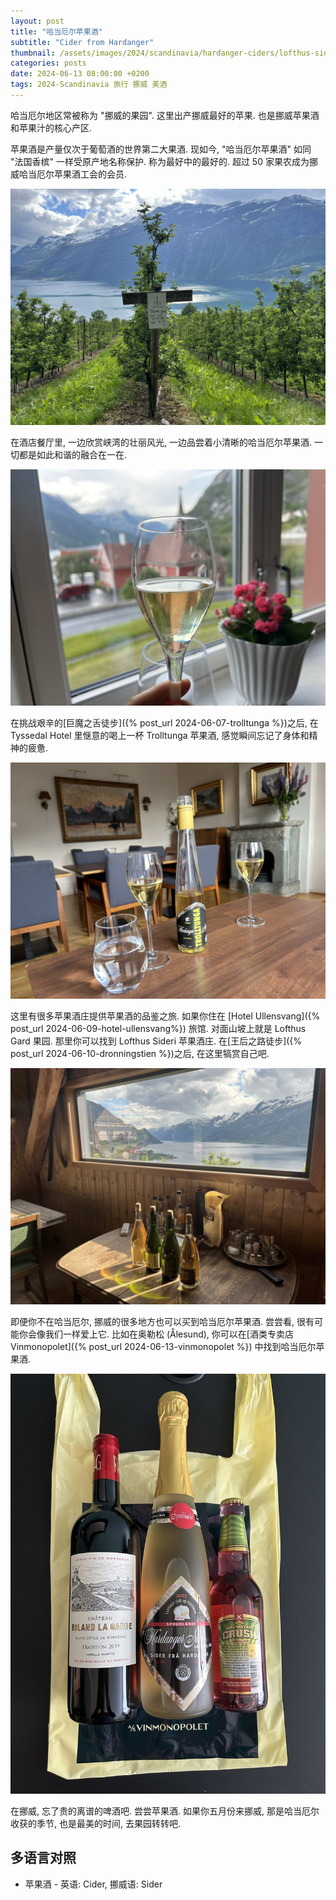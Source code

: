 ```yaml
---
layout: post
title: "哈当厄尔苹果酒"
subtitle: "Cider from Hardanger"
thumbnail: /assets/images/2024/scandinavia/hardanger-ciders/lofthus-sideri-md.jpeg
categories: posts
date: 2024-06-13 08:00:00 +0200
tags: 2024-Scandinavia 旅行 挪威 美酒
---
```


哈当厄尔地区常被称为 "挪威的果园". 这里出产挪威最好的苹果. 也是挪威苹果酒和苹果汁的核心产区. 

苹果酒是产量仅次于葡萄酒的世界第二大果酒. 现如今, "哈当厄尔苹果酒" 如同 "法国香槟" 一样受原产地名称保护. 称为最好中的最好的. 超过 50 家果农成为挪威哈当厄尔苹果酒工会的会员. 

![Lofthus 的苹果园](/assets/images/2024/scandinavia/hardanger-ciders/apples.jpeg)

在酒店餐厅里, 一边欣赏峡湾的壮丽风光, 一边品尝着小清晰的哈当厄尔苹果酒. 一切都是如此和谐的融合在一在.

![Tyssedal Hotel](/assets/images/2024/scandinavia/hardanger-ciders/cider-tyssedal-hotel.jpeg)

在挑战艰辛的[巨魔之舌徒步]({% post_url 2024-06-07-trolltunga %})之后, 在 Tyssedal Hotel 里惬意的喝上一杯 Trolltunga 苹果酒, 感觉瞬间忘记了身体和精神的疲惫.

![Trolltunga 的苹果园](/assets/images/2024/scandinavia/hardanger-ciders/cider-trolltunga.jpeg)

这里有很多苹果酒庄提供苹果酒的品鉴之旅. 如果你住在 [Hotel Ullensvang]({% post_url 2024-06-09-hotel-ullensvang%}) 旅馆. 对面山坡上就是 Lofthus Gard 果园. 那里你可以找到 Lofthus Sideri 苹果酒庄. 在[王后之路徒步]({% post_url 2024-06-10-dronningstien %})之后, 在这里犒赏自己吧.

![Lofthus Sideri 苹果酒庄](/assets/images/2024/scandinavia/hardanger-ciders/lofthus-sideri.jpeg)

即便你不在哈当厄尔, 挪威的很多地方也可以买到哈当厄尔苹果酒. 尝尝看, 很有可能你会像我们一样爱上它. 比如在奥勒松 (Ålesund), 你可以在[酒类专卖店 Vinmonopolet]({% post_url 2024-06-13-vinmonopolet %}) 中找到哈当厄尔苹果酒.

![Vinmonopolet 的苹果酒](/assets/images/2024/scandinavia/hardanger-ciders/vinmonopolet.jpeg)

在挪威, 忘了贵的离谱的啤酒吧. 尝尝苹果酒. 如果你五月份来挪威, 那是哈当厄尔收获的季节, 也是最美的时间, 去果园转转吧.

## 多语言对照

* 苹果酒 - 英语: Cider, 挪威语: Sider